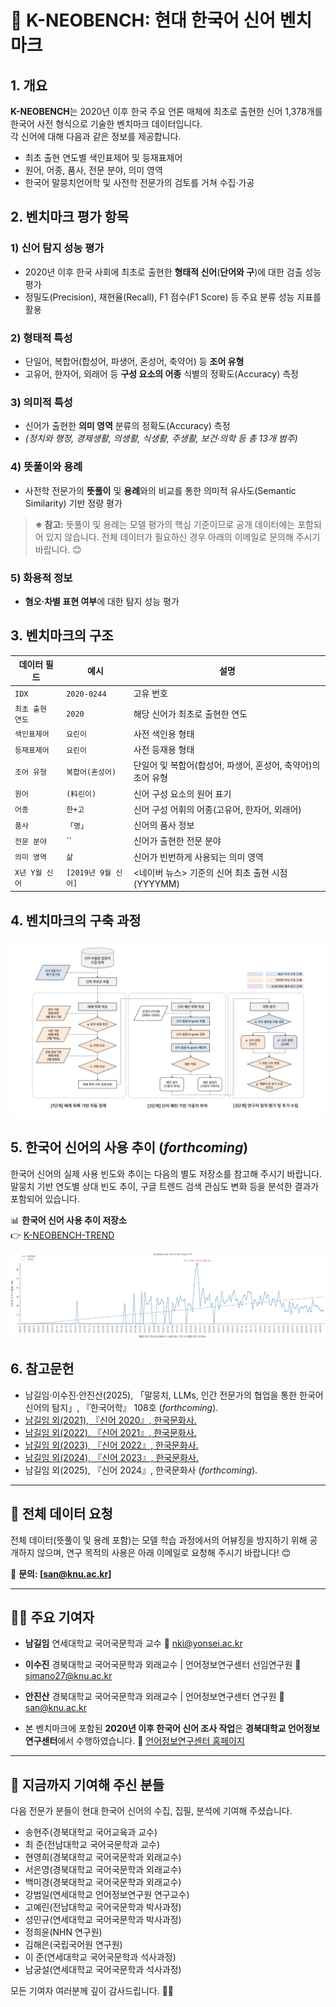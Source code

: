 # 🌱 K-NEOBENCH: 현대 한국어 신어 벤치마크

## 1. 개요

**K-NEOBENCH**는 2020년 이후 한국 주요 언론 매체에 최초로 출현한 신어 1,378개를 한국어 사전 형식으로 기술한 벤치마크 데이터입니다.  
각 신어에 대해 다음과 같은 정보를 제공합니다.

- 최초 출현 연도별 색인표제어 및 등재표제어
- 원어, 어종, 품사, 전문 분야, 의미 영역
- 한국어 말뭉치언어학 및 사전학 전문가의 검토를 거쳐 수집·가공

## 2. 벤치마크 평가 항목

### 1) 신어 탐지 성능 평가
- 2020년 이후 한국 사회에 최초로 출현한 **형태적 신어**(**단어와 구**)에 대한 검출 성능 평가
- 정밀도(Precision), 재현율(Recall), F1 점수(F1 Score) 등 주요 분류 성능 지표를 활용

### 2) 형태적 특성
- 단일어, 복합어(합성어, 파생어, 혼성어, 축약어) 등 **조어 유형**
- 고유어, 한자어, 외래어 등 **구성 요소의 어종** 식별의 정확도(Accuracy) 측정

### 3) 의미적 특성
- 신어가 출현한 **의미 영역** 분류의 정확도(Accuracy) 측정
- *(정치와 행정, 경제생활, 의생활, 식생활, 주생활, 보건·의학 등 총 13개 범주)*

### 4) 뜻풀이와 용례
- 사전학 전문가의 **뜻풀이** 및 **용례**와의 비교를 통한 의미적 유사도(Semantic Similarity) 기반 정량 평가
> **※ 참고:** 뜻풀이 및 용례는 모델 평가의 핵심 기준이므로 공개 데이터에는 포함되어 있지 않습니다. 전체 데이터가 필요하신 경우 아래의 이메일로 문의해 주시기 바랍니다. 😊

### 5) 화용적 정보
- **혐오‧차별 표현 여부**에 대한 탐지 성능 평가

## 3. 벤치마크의 구조

| 데이터 필드       | 예시                 | 설명 |
|------------------|----------------------|------|
| `IDX`            | `2020-0244`       | 고유 번호 |
| `최초 출현 연도` | `2020`       | 해당 신어가 최초로 출현한 연도 |
| `색인표제어`     | `요린이` | 사전 색인용 형태 |
| `등재표제어`     | `요린이` | 사전 등재용 형태 |
| `조어 유형`      | `복합어(혼성어)`   | 단일어 및 복합어(합성어, 파생어, 혼성어, 축약어)의 조어 유형 |
| `원어`           | `(料린이)` | 신어 구성 요소의 원어 표기 |
| `어종`           | `한+고` | 신어 구성 어휘의 어종(고유어, 한자어, 외래어) |
| `품사`           | `「명」`  | 신어의 품사 정보 |
| `전문 분야`      | `` | 신어가 출현한 전문 분야 |
| `의미 영역`      | `삶` | 신어가 빈번하게 사용되는 의미 영역 |
| `X년 Y월 신어`   | `[2019년 9월 신어]` | <네이버 뉴스> 기준의 신어 최초 출현 시점(YYYYMM) |

## 4. 벤치마크의 구축 과정

![한국어 신어 추출 과정](img/Process_of_Building_the_Benchmark.jpg)

## 5. 한국어 신어의 사용 추이 (*forthcoming*)

한국어 신어의 실제 사용 빈도와 추이는 다음의 별도 저장소를 참고해 주시기 바랍니다.
말뭉치 기반 연도별 상대 빈도 추이, 구글 트렌드 검색 관심도 변화 등을 분석한 결과가 포함되어 있습니다.

📊 **한국어 신어 사용 추이 저장소**  
👉 [K-NEOBENCH-TREND](https://github.com/Jees-an/K-NEOBENCH-TREND)

![한국어 신어 사용 추이 예시](img/Korean_Neologism_Usage_Trend_Example.jpg)

## 6. 참고문헌

- 남길임·이수진·안진산(2025), 「말뭉치, LLMs, 인간 전문가의 협업을 통한 한국어 신어의 탐지」, 『한국어학』 108호 (*forthcoming*).
- [남길임 외(2021), 『신어 2020』, 한국문화사.](https://product.kyobobook.co.kr/detail/S000001848151)
- [남길임 외(2022), 『신어 2021』, 한국문화사.](https://product.kyobobook.co.kr/detail/S000200563843)
- [남길임 외(2023), 『신어 2022』, 한국문화사.](https://product.kyobobook.co.kr/detail/S000211731664)
- [남길임 외(2024), 『신어 2023』, 한국문화사.](https://product.kyobobook.co.kr/detail/S000215101540)
- 남길임 외(2025), 『신어 2024』, 한국문화사 (*forthcoming*).

---

## 💾 전체 데이터 요청

전체 데이터(뜻풀이 및 용례 포함)는 모델 학습 과정에서의 어뷰징을 방지하기 위해 공개하지 않으며, 연구 목적의 사용은 아래 이메일로 요청해 주시기 바랍니다! 😊

📧 **문의: [san@knu.ac.kr]**

---

## 🧑‍🏫 주요 기여자

- **남길임**
  연세대학교 국어국문학과 교수
  📧 nki@yonsei.ac.kr

- **이수진**
  경북대학교 국어국문학과 외래교수 | 언어정보연구센터 선임연구원
  📧 sjmano27@knu.ac.kr

- **안진산**
  경북대학교 국어국문학과 외래교수 | 언어정보연구센터 연구원
  📧 san@knu.ac.kr

- 본 벤치마크에 포함된 **2020년 이후 한국어 신어 조사 작업**은 **경북대학교 언어정보연구센터**에서 수행하였습니다.
🔗 [언어정보연구센터 홈페이지](https://home.knu.ac.kr/HOME/corpus/)

---

## 🙌 지금까지 기여해 주신 분들

다음 전문가 분들이 현대 한국어 신어의 수집, 집필, 분석에 기여해 주셨습니다.

- 송현주(경북대학교 국어교육과 교수)
- 최  준(전남대학교 국어국문학과 교수)
- 현영희(경북대학교 국어국문학과 외래교수)
- 서은영(경북대학교 국어국문학과 외래교수)
- 백미경(경북대학교 국어국문학과 외래교수)
- 강범일(연세대학교 언어정보연구원 연구교수)  
- 고예린(전남대학교 국어국문학과 박사과정)  
- 성민규(연세대학교 국어국문학과 박사과정)   
- 정희윤(NHN 연구원)  
- 김해은(국립국어원 연구원)
- 이  준(연세대학교 국어국문학과 석사과정)  
- 남궁설(연세대학교 국어국문학과 석사과정)  

모든 기여자 여러분께 깊이 감사드립니다. 🙇‍♂️
